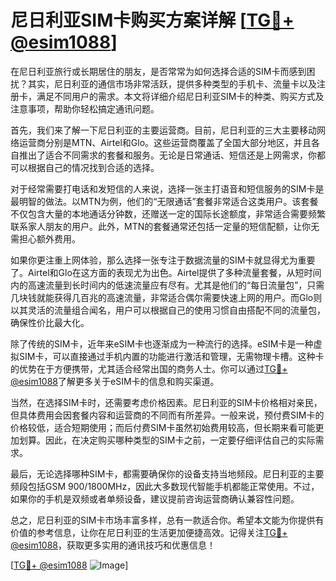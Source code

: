 # 尼日利亚SIM卡购买方案详解 [[TG💪+ @esim1088](https://t.me/s/esim1088)]

在尼日利亚旅行或长期居住的朋友，是否常常为如何选择合适的SIM卡而感到困扰？其实，尼日利亚的通信市场非常活跃，提供多种类型的手机卡、流量卡以及注册卡，满足不同用户的需求。本文将详细介绍尼日利亚SIM卡的种类、购买方式及注意事项，帮助你轻松搞定通讯问题。

首先，我们来了解一下尼日利亚的主要运营商。目前，尼日利亚的三大主要移动网络运营商分别是MTN、Airtel和Glo。这些运营商覆盖了全国大部分地区，并且各自推出了适合不同需求的套餐和服务。无论是日常通话、短信还是上网需求，你都可以根据自己的情况找到合适的选择。

对于经常需要打电话和发短信的人来说，选择一张主打语音和短信服务的SIM卡是最明智的做法。以MTN为例，他们的“无限通话”套餐非常适合这类用户。该套餐不仅包含大量的本地通话分钟数，还赠送一定的国际长途额度，非常适合需要频繁联系家人朋友的用户。此外，MTN的套餐通常还包括一定量的短信配额，让你无需担心额外费用。

如果你更注重上网体验，那么选择一张专注于数据流量的SIM卡就显得尤为重要了。Airtel和Glo在这方面的表现尤为出色。Airtel提供了多种流量套餐，从短时间内的高速流量到长时间内的低速流量应有尽有。尤其是他们的“每日流量包”，只需几块钱就能获得几百兆的高速流量，非常适合偶尔需要快速上网的用户。而Glo则以其灵活的流量组合闻名，用户可以根据自己的使用习惯自由搭配不同的流量包，确保性价比最大化。

除了传统的SIM卡，近年来eSIM卡也逐渐成为一种流行的选择。eSIM卡是一种虚拟SIM卡，可以直接通过手机内置的功能进行激活和管理，无需物理卡槽。这种卡的优势在于方便携带，尤其适合经常出国的商务人士。你可以通过[TG💪+ @esim1088](https://t.me/s/esim1088)了解更多关于eSIM卡的信息和购买渠道。

当然，在选择SIM卡时，还需要考虑价格因素。尼日利亚的SIM卡价格相对亲民，但具体费用会因套餐内容和运营商的不同而有所差异。一般来说，预付费SIM卡的价格较低，适合短期使用；而后付费SIM卡虽然初始费用较高，但长期来看可能更加划算。因此，在决定购买哪种类型的SIM卡之前，一定要仔细评估自己的实际需求。

最后，无论选择哪种SIM卡，都需要确保你的设备支持当地频段。尼日利亚的主要频段包括GSM 900/1800MHz，因此大多数现代智能手机都能正常使用。不过，如果你的手机是双频或者单频设备，建议提前咨询运营商确认兼容性问题。

总之，尼日利亚的SIM卡市场丰富多样，总有一款适合你。希望本文能为你提供有价值的参考信息，让你在尼日利亚的生活更加便捷高效。记得关注[TG💪+ @esim1088](https://t.me/s/esim1088)，获取更多实用的通讯技巧和优惠信息！

[[TG💪+ @esim1088](https://t.me/s/esim1088) ![Image](https://i.postimg.cc/4NQfJmqS/Snipaste-2025-05-13-00-14-12.png)]